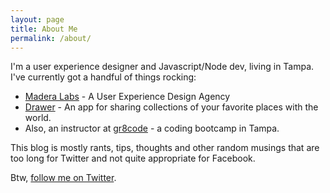```yaml
---
layout: page
title: About Me
permalink: /about/
---
```


I'm a user experience designer and Javascript/Node dev, living in Tampa. I've currently got a handful of things rocking:

- [Madera Labs](http://www.maderalabs.com) - A User Experience Design Agency
- [Drawer](http://www.getdrawer.com) - An app for sharing collections of your favorite places with the world.
- Also, an instructor at [gr8code](http://www.gr8code.com) - a coding bootcamp in Tampa.

This blog is mostly rants, tips, thoughts and other random musings that are too long for Twitter and not quite appropriate for Facebook.

Btw, [follow me on Twitter](http://www.twitter.com/jwd2a).

